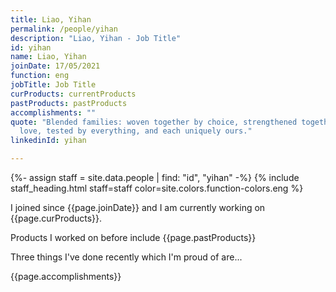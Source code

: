 ```yaml
---
title: Liao, Yihan
permalink: /people/yihan
description: "Liao, Yihan - Job Title"
id: yihan
name: Liao, Yihan
joinDate: 17/05/2021
function: eng
jobTitle: Job Title
curProducts: currentProducts
pastProducts: pastProducts
accomplishments: ""
quote: "Blended families: woven together by choice, strengthened together by
  love, tested by everything, and each uniquely ours."
linkedinId: yihan

---
```


{%- assign staff = site.data.people | find: "id", "yihan" -%}
{% include staff_heading.html staff=staff color=site.colors.function-colors.eng %}

<p>I joined since {{page.joinDate}} and I am currently working on {{page.curProducts}}.</p>

<p>Products I worked on before include {{page.pastProducts}}</p>

<p>Three things I've done recently which I'm proud of are...</p>
{{page.accomplishments}}
